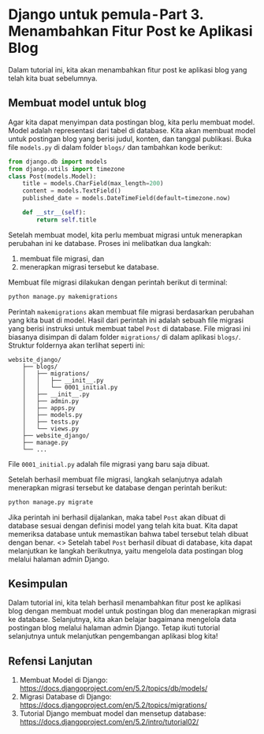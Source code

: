 # Django untuk pemula - Part 3. Menambahkan Fitur Post ke Aplikasi Blog
Dalam tutorial ini, kita akan menambahkan fitur post ke aplikasi blog yang telah kita buat sebelumnya.

## Membuat model untuk blog
Agar kita dapat menyimpan data postingan blog, kita perlu membuat model. Model adalah representasi dari tabel di database. Kita akan membuat model untuk postingan blog yang berisi judul, konten, dan tanggal publikasi. Buka file `models.py` di dalam folder `blogs/` dan tambahkan kode berikut:
```python
from django.db import models
from django.utils import timezone
class Post(models.Model):
    title = models.CharField(max_length=200)
    content = models.TextField()
    published_date = models.DateTimeField(default=timezone.now)

    def __str__(self):
        return self.title
```
Setelah membuat model, kita perlu membuat migrasi untuk menerapkan perubahan ini ke database. Proses ini melibatkan dua langkah: 
1. membuat file migrasi, dan 
2. menerapkan migrasi tersebut ke database.

Membuat file migrasi dilakukan dengan perintah berikut di terminal:
```bash
python manage.py makemigrations
```
Perintah `makemigrations` akan membuat file migrasi berdasarkan perubahan yang kita buat di model. Hasil dari perintah ini adalah sebuah file migrasi yang berisi instruksi untuk membuat tabel `Post` di database. File migrasi ini biasanya disimpan di dalam folder `migrations/` di dalam aplikasi `blogs/`. Struktur foldernya akan terlihat seperti ini:
```
website_django/
    ├── blogs/
    │   ├── migrations/
    │   │   ├── __init__.py
    │   │   └── 0001_initial.py
    │   ├── __init__.py
    │   ├── admin.py
    │   ├── apps.py
    │   ├── models.py
    │   ├── tests.py
    │   └── views.py
    ├── website_django/
    ├── manage.py
    └── ...
```
File `0001_initial.py` adalah file migrasi yang baru saja dibuat.

Setelah berhasil membuat file migrasi, langkah selanjutnya adalah menerapkan migrasi tersebut ke database dengan perintah berikut:
```bash
python manage.py migrate
```
Jika perintah ini berhasil dijalankan, maka tabel `Post` akan dibuat di database sesuai dengan definisi model yang telah kita buat. Kita dapat memeriksa database untuk memastikan bahwa tabel tersebut telah dibuat dengan benar.
<<gambar tabel post di database sqlite>>
Setelah tabel `Post` berhasil dibuat di database, kita dapat melanjutkan ke langkah berikutnya, yaitu mengelola data postingan blog melalui halaman admin Django.

## Kesimpulan
Dalam tutorial ini, kita telah berhasil menambahkan fitur post ke aplikasi blog dengan membuat model untuk postingan blog dan menerapkan migrasi ke database. Selanjutnya, kita akan belajar bagaimana mengelola data postingan blog melalui halaman admin Django. Tetap ikuti tutorial selanjutnya untuk melanjutkan pengembangan aplikasi blog kita!

## Refensi Lanjutan
1. Membuat Model di Django: https://docs.djangoproject.com/en/5.2/topics/db/models/
2. Migrasi Database di Django: https://docs.djangoproject.com/en/5.2/topics/migrations/
3. Tutorial Django membuat model dan mensetup database: https://docs.djangoproject.com/en/5.2/intro/tutorial02/